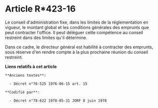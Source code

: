 # Article R*423-16

Le conseil d'administration fixe, dans les limites de la réglementation en vigueur, le montant global et les conditions
générales des emprunts que peut contracter l'office. Il peut déléguer cette compétence au conseil restreint dans des limites
qu'il détermine.

Dans ce cadre, le directeur général est habilité à contracter des emprunts, sous réserve d'en rendre compte à la plus
prochaine réunion du conseil restreint.

**Liens relatifs à cet article**

	**Anciens textes**:

	  - Décret n°76-525 1976-06-15 art. 15

	**Codifié par**:

	  - Décret n°78-622 1978-05-31 JORF 8 juin 1978
